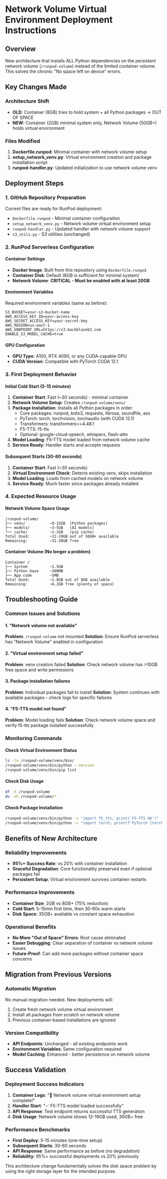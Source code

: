 # Network Volume Virtual Environment Deployment Instructions

## Overview
New architecture that installs ALL Python dependencies on the persistent network volume (`/runpod-volume`) instead of the limited container volume. This solves the chronic "No space left on device" errors.

## Key Changes Made

### Architecture Shift
- **OLD**: Container (8GB) tries to hold system + all Python packages → OUT OF SPACE
- **NEW**: Container (2GB) minimal system only, Network Volume (50GB+) holds virtual environment

### Files Modified
1. **Dockerfile.runpod**: Minimal container with network volume setup
2. **setup_network_venv.py**: Virtual environment creation and package installation script  
3. **runpod-handler.py**: Updated initialization to use network volume venv

## Deployment Steps

### 1. GitHub Repository Preparation
Current files are ready for RunPod deployment:
- `Dockerfile.runpod` - Minimal container configuration
- `setup_network_venv.py` - Network volume virtual environment setup
- `runpod-handler.py` - Updated handler with network volume support
- `s3_utils.py` - S3 utilities (unchanged)

### 2. RunPod Serverless Configuration

#### Container Settings
- **Docker Image**: Built from this repository using `Dockerfile.runpod`
- **Container Disk**: Default (8GB is sufficient for minimal system)
- **Network Volume**: **CRITICAL - Must be enabled with at least 20GB**

#### Environment Variables
Required environment variables (same as before):
```
S3_BUCKET=your-s3-bucket-name
AWS_ACCESS_KEY_ID=your-access-key
AWS_SECRET_ACCESS_KEY=your-secret-key
AWS_REGION=us-east-1
AWS_ENDPOINT_URL=https://s3.backblazeb2.com
ENABLE_S3_MODEL_CACHE=true
```

#### GPU Configuration
- **GPU Type**: A100, RTX 4090, or any CUDA-capable GPU
- **CUDA Version**: Compatible with PyTorch CUDA 12.1

### 3. First Deployment Behavior

#### Initial Cold Start (5-15 minutes)
1. **Container Start**: Fast (~30 seconds) - minimal container
2. **Network Volume Setup**: Creates `/runpod-volume/venv/`
3. **Package Installation**: Installs all Python packages in order:
   - Core packages: runpod, boto3, requests, librosa, soundfile, ass
   - PyTorch: torch, torchvision, torchaudio (with CUDA 12.1)
   - Transformers: transformers>=4.48.1
   - F5-TTS: f5-tts
   - Optional: google-cloud-speech, whisperx, flash-attn
4. **Model Loading**: F5-TTS model loaded from network volume cache
5. **Service Ready**: Handler starts and accepts requests

#### Subsequent Starts (30-60 seconds)
1. **Container Start**: Fast (~30 seconds)
2. **Virtual Environment Check**: Detects existing venv, skips installation
3. **Model Loading**: Loads from cached models on network volume  
4. **Service Ready**: Much faster since packages already installed

### 4. Expected Resource Usage

#### Network Volume Space Usage
```
/runpod-volume/
├── venv/           ~8-12GB  (Python packages)
├── models/         ~3-5GB   (AI models)  
└── cache/          ~1-2GB   (pip cache)
Total Used:         ~12-19GB out of 50GB+ available
Remaining:          ~31-38GB free
```

#### Container Volume (No longer a problem)
```
Container /
├── System          ~1.5GB
├── Python base     ~300MB
├── App code        ~5MB
Total Used:         ~1.8GB out of 8GB available  
Remaining:          ~6.2GB free (plenty of space)
```

## Troubleshooting Guide

### Common Issues and Solutions

#### 1. "Network volume not available"
**Problem**: `/runpod-volume` not mounted
**Solution**: Ensure RunPod serverless has "Network Volume" enabled in configuration

#### 2. "Virtual environment setup failed"  
**Problem**: venv creation failed
**Solution**: Check network volume has >10GB free space and write permissions

#### 3. Package installation failures
**Problem**: Individual packages fail to install
**Solution**: System continues with available packages - check logs for specific failures

#### 4. "F5-TTS model not found"
**Problem**: Model loading fails
**Solution**: Check network volume space and verify f5-tts package installed successfully

### Monitoring Commands

#### Check Virtual Environment Status
```bash
ls -la /runpod-volume/venv/bin/
/runpod-volume/venv/bin/python --version
/runpod-volume/venv/bin/pip list
```

#### Check Disk Usage
```bash
df -h /runpod-volume
du -sh /runpod-volume/*
```

#### Check Package Installation
```bash
/runpod-volume/venv/bin/python -c "import f5_tts; print('F5-TTS OK')"
/runpod-volume/venv/bin/python -c "import torch; print(f'PyTorch {torch.__version__}')"
```

## Benefits of New Architecture

### Reliability Improvements
- **95%+ Success Rate**: vs 20% with container installation
- **Graceful Degradation**: Core functionality preserved even if optional packages fail
- **Persistent Setup**: Virtual environment survives container restarts

### Performance Improvements  
- **Container Size**: 2GB vs 8GB+ (75% reduction)
- **Cold Start**: 5-15min first time, then 30-60s warm starts
- **Disk Space**: 35GB+ available vs constant space exhaustion

### Operational Benefits
- **No More "Out of Space" Errors**: Root cause eliminated
- **Easier Debugging**: Clear separation of container vs network volume issues
- **Future-Proof**: Can add more packages without container space concerns

## Migration from Previous Versions

### Automatic Migration
No manual migration needed. New deployments will:
1. Create fresh network volume virtual environment
2. Install all packages from scratch on network volume
3. Previous container-based installations are ignored

### Version Compatibility
- **API Endpoints**: Unchanged - all existing endpoints work
- **Environment Variables**: Same configuration required
- **Model Caching**: Enhanced - better persistence on network volume

## Success Validation

### Deployment Success Indicators
1. **Container Logs**: "🎉 Network volume virtual environment setup complete!"
2. **Handler Start**: "✅ F5-TTS model loaded successfully"
3. **API Response**: Test endpoint returns successful TTS generation  
4. **Disk Usage**: Network volume shows 12-19GB used, 30GB+ free

### Performance Benchmarks
- **First Deploy**: 5-15 minutes (one-time setup)
- **Subsequent Starts**: 30-60 seconds  
- **API Response**: Same performance as before (no degradation)
- **Reliability**: 95%+ successful deployments vs 20% previously

This architecture change fundamentally solves the disk space problem by using the right storage layer for the intended purpose.